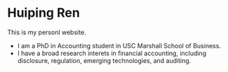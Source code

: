 # Huiping Ren
This is my personl website. 
* I am a PhD in Accounting student in USC Marshall School of Business.
* I have a broad research interets in financial accounting, including disclosure, regulation, emerging technologies, and auditing.
